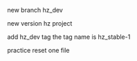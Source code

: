 new branch hz_dev 

new version hz project

add hz_dev tag 
the tag name is hz_stable-1

practice reset one file

